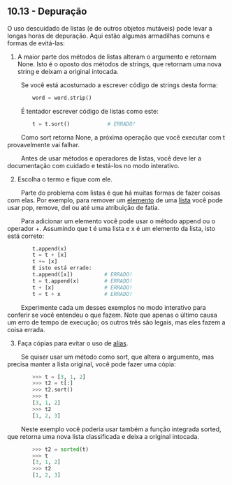 ## 10.13 - Depuração

O uso descuidado de listas (e de outros objetos mutáveis) pode levar a longas horas de depuração. Aqui estão algumas armadilhas comuns e formas de evitá-las:

1. A maior parte dos métodos de listas alteram o argumento e retornam None. Isto é o oposto dos métodos de strings, que retornam uma nova string e deixam a original intocada.

        Se você está acostumado a escrever código de strings desta forma:

```python
        word = word.strip()
```

        É tentador escrever código de listas como este:

```python
        t = t.sort()            # ERRADO!
```

        Como sort retorna None, a próxima operação que você executar com t provavelmente vai falhar.

        Antes de usar métodos e operadores de listas, você deve ler a documentação com cuidado e testá-los no modo interativo.


2. Escolha o termo e fique com ele.

        Parte do problema com listas é que há muitas formas de fazer coisas com elas. Por exemplo, para remover um [elemento](14-glossario.md#elemento) de uma [lista](14-glossario.md#lista) você pode usar pop, remove, del ou até uma atribuição de fatia.

        Para adicionar um elemento você pode usar o método append ou o operador +. Assumindo que t é uma lista e x é um elemento da lista, isto está correto:

```python
        t.append(x)
        t = t + [x]
        t += [x]
        E isto está errado:
        t.append([x])          # ERRADO!
        t = t.append(x)        # ERRADO!
        t + [x]                # ERRADO!
        t = t + x              # ERRADO!
```

        Experimente cada um desses exemplos no modo interativo para conferir se você entendeu o que fazem. Note que apenas o último causa um erro de tempo de execução; os outros três são legais, mas eles fazem a coisa errada.

3. Faça cópias para evitar o uso de [alias](14-glossario.md#alias).

        Se quiser usar um método como sort, que altera o argumento, mas precisa manter a lista original, você pode fazer uma cópia:



```python
        >>> t = [3, 1, 2]
        >>> t2 = t[:]
        >>> t2.sort()
        >>> t
        [3, 1, 2]
        >>> t2
        [1, 2, 3]
```

        Neste exemplo você poderia usar também a função integrada sorted, que retorna uma nova lista classificada e deixa a original intocada.



```python
        >>> t2 = sorted(t)
        >>> t
        [3, 1, 2]
        >>> t2
        [1, 2, 3]
```
